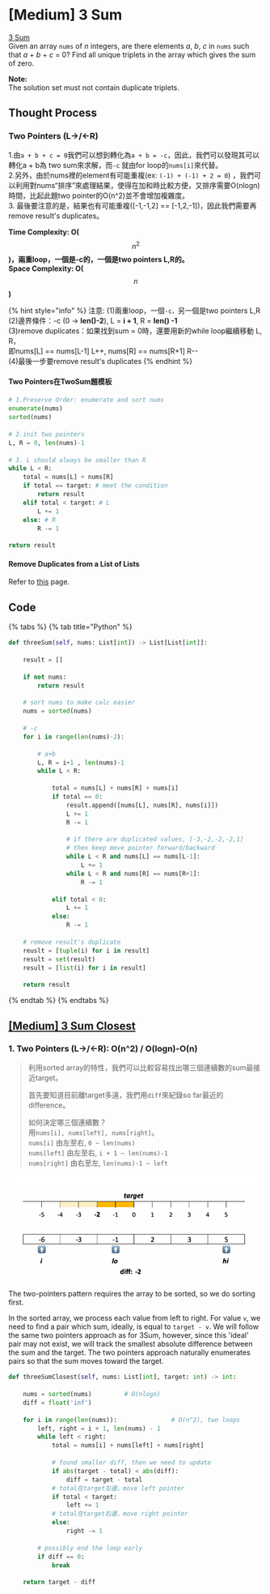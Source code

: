# \[Medium\] 3 Sum

[3 Sum  
](https://leetcode.com/problems/3sum/)Given an array `nums` of _n_ integers, are there elements _a_, _b_, _c_ in `nums` such that _a_ + _b_ + _c_ = 0? Find all unique triplets in the array which gives the sum of zero.

**Note:**  
The solution set must not contain duplicate triplets.

## Thought Process

### Two Pointers \(L-&gt;/&lt;-R\)

1.由`a + b + c = 0`我們可以想到轉化為`a + b = -c`，因此，我們可以發現其可以轉化a + b為 two sum來求解，而`-c` 就由for loop的`nums[i]`來代替。  
2.另外，由於nums裡的element有可能重複\(ex: `(-1) + (-1) + 2 = 0`\) ，我們可以利用對nums“排序”來處理結果，使得在加和時比較方便，又排序需要O\(nlogn\)時間，比起此題two pointer的O\(n^2\)並不會增加複雜度。  
3. 最後要注意的是，結果也有可能重複\(\[-1,-1,2\] == \[-1,2,-1\]\)，因此我們需要再remove result's duplicates。  
  
**Time Complexity: O\(**$$n^2$$**\)，兩重loop，一個是-c的，一個是two pointers L,R的。**  
**Space Complexity: O\(** $$n$$ **\)**

{% hint style="info" %}
注意: \(1\)兩重loop，一個`-c，`另一個是two pointers L,R  
\(2\)邊界條件：-c \(0 -&gt; **len\(\)-2**\), L = **i + 1**, R = **len\(\) -1**  
\(3\)remove duplicates：如果找到sum = 0時，還要用新的while loop繼續移動 L, R，  
即nums\[L\] == nums\[L-1\] L++, nums\[R\] == nums\[R+1\] R--  
\(4\)最後一步要remove result's duplicates
{% endhint %}

#### Two Pointers在TwoSum題模板

```python
# 1.Preserve Order: enumerate and sort nums
enumerate(nums)
sorted(nums) 

# 2.init two pointers 
L, R = 0, len(nums)-1 

# 3. L should always be smaller than R
while L < R:
    total = nums[L] + nums[R]
    if total == target: # meet the condition
        return result 
    elif total < target: # L
        L += 1
    else: # R
        R -= 1
        
return result
```

#### Remove Duplicates from a List of Lists

Refer to [this](https://app.gitbook.com/@iscolectivo/s/algonote/~/drafts/-MBWtajXsJQVkkuDbqkO/basics-1/suan-fa-dao-du) page.

## Code

{% tabs %}
{% tab title="Python" %}
```python
def threeSum(self, nums: List[int]) -> List[List[int]]:
    
    result = []
    
    if not nums:
        return result
    
    # sort nums to make calc easier
    nums = sorted(nums)
    
    # -c
    for i in range(len(nums)-2):
        
        # a+b
        L, R = i+1 , len(nums)-1
        while L < R:
        
            total = nums[L] + nums[R] + nums[i]
            if total == 0:
                result.append([nums[L], nums[R], nums[i]])
                L += 1
                R -= 1
                
                # if there are duplicated values, [-3,-2,-2,-2,1]
                # then keep move pointer forward/backward
                while L < R and nums[L] == nums[L-1]:
                    L += 1
                while L < R and nums[R] == nums[R+1]:
                    R -= 1
            
            elif total < 0:
                L += 1
            else:
                R -= 1
        
    # remove result's duplicate
    reuslt = [tuple(i) for i in result]
    result = set(result)
    result = [list(i) for i in result]
        
    return result
```
{% endtab %}
{% endtabs %}

## [\[Medium\] 3 Sum Closest](https://leetcode.com/problems/3sum-closest/)

### 1. Two Pointers \(L-&gt;/&lt;-R\):     O\(n^2\) / O\(logn\)-O\(n\)

> 利用sorted array的特性，我們可以比較容易找出哪三個連續數的sum最接近target。  
>   
> 首先要知道目前離target多遠，我們用`diff`來紀錄so far最近的difference。  
>   
> 如何決定哪三個連續數？  
> 用`nums[i], nums[left], nums[right]`。  
> `nums[i]` 由左至右, `0 ~ len(nums)`  
> `nums[left]` 由左至右, `i + 1 ~ len(nums)-1`   
> `nums[right]`  由右至左, `len(nums)-1 ~ left`

![](../.gitbook/assets/3sum_closest.png)

The two-pointers pattern requires the array to be sorted, so we do sorting first.

In the sorted array, we process each value from left to right. For value `v`, we need to find a pair which sum, ideally, is equal to `target - v`. We will follow the same two pointers approach as for 3Sum, however, since this 'ideal' pair may not exist, we will track the smallest absolute difference between the sum and the target. The two pointers approach naturally enumerates pairs so that the sum moves toward the target.

```python
def threeSumClosest(self, nums: List[int], target: int) -> int:
    
    nums = sorted(nums)         # O(nlogn)
    diff = float('inf')
    
    for i in range(len(nums)):               # O(n^2), two loops
        left, right = i + 1, len(nums) - 1
        while left < right:
            total = nums[i] + nums[left] + nums[right]
            
            # found smaller diff, then we need to update
            if abs(target - total) < abs(diff):
                diff = target - total
            # total在target左邊，move left pointer 
            if total < target:
                left += 1
            # total在target右邊，move right pointer
            else:
                right -= 1
                
        # possibly end the loop early
        if diff == 0:
            break
    
    return target - diff
```

